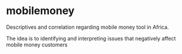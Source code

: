 # mobilemoney
Descriptives and correlation regarding mobile money tool in Africa.

The idea is to identifying and
interpreting issues that negatively 
affect mobile money customers 
